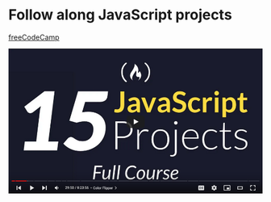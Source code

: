 # Follow along JavaScript projects

[freeCodeCamp](https://www.youtube.com/watch?v=3PHXvlpOkf4&list=PLWKjhJtqVAbleDe3_ZA8h3AO2rXar-q2V&index=5)

![youtube thumbnail](./images/youtube-thumbnail.png)
